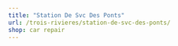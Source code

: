 ```yaml
---
title: "Station De Svc Des Ponts"
url: /trois-rivieres/station-de-svc-des-ponts/
shop: car repair
---
```

